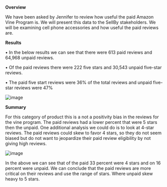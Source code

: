 **Overview**

We have been asked by Jennifer to review how useful the paid Amazon Vine Program is. We will present this data to the SellBy stakeholders. We will be examining cell phone accessories and how useful the paid reviews are.  

**Results**

•	In the below results we can see that there were 613 paid reviews and 64,968 unpaid reviews. 

•	Of the paid reviews there were 222 five stars and 30,543 unpaid five-star reviews. 

•	The paid five start reviews were 36% of the total reviews and unpaid five-star reviews were 47% 

![image](https://user-images.githubusercontent.com/95973377/163595059-77ff65d1-1da8-4737-adcb-21f8e5a5eda9.png)

**Summary**

For this category of product this is a not a positivity bias in the reviews for the vine program. The paid reviews had a lower percent that were 5 stars then the unpaid. One additional analysis we could do is to look at 4-star reviews. The paid reviews could skew to favor 4 stars, so they do not seem biased but do not want to jeopardize their paid review eligibility by not giving high reviews. 

![image](https://user-images.githubusercontent.com/95973377/163595926-769f36d5-a4c5-4412-9c07-c0609ecf4a8a.png)

In the above we can see that of the paid 33 percent were 4 stars and on 16 percent were unpaid. We can conclude that the paid reviews are more critical on their reviews and use the range of stars. Where unpaid skew heavy to 5 stars.  
